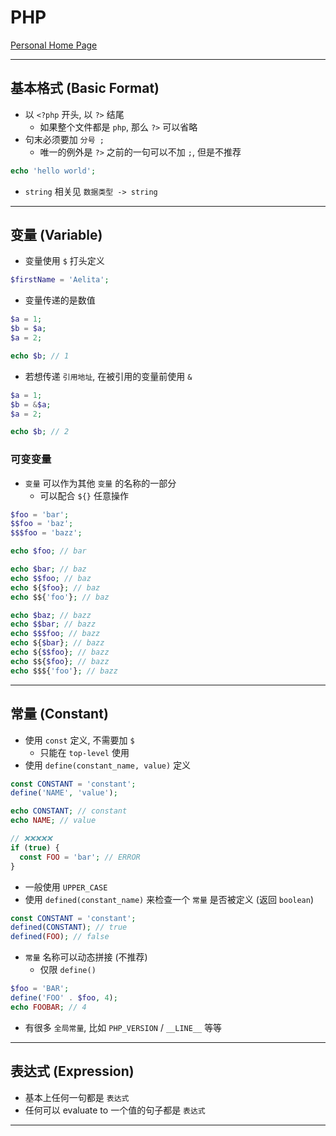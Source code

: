 # PHP

[Personal Home Page](https://www.php.net/)

---

## 基本格式 (Basic Format)

- 以 `<?php` 开头, 以 `?>` 结尾
  - 如果整个文件都是 `php`, 那么 `?>` 可以省略
- 句末必须要加 `分号 ;`
  - 唯一的例外是 `?>` 之前的一句可以不加 `;`, 但是不推荐

```php
echo 'hello world';
```

- `string` 相关见 `数据类型 -> string`

---

## 变量 (Variable)

- 变量使用 `$` 打头定义

```php
$firstName = 'Aelita';
```

- 变量传递的是数值

```php
$a = 1;
$b = $a;
$a = 2;

echo $b; // 1
```

- 若想传递 `引用地址`, 在被引用的变量前使用 `&`

```php
$a = 1;
$b = &$a;
$a = 2;

echo $b; // 2
```



### 可变变量

- `变量` 可以作为其他 `变量` 的名称的一部分
  - 可以配合 `${}` 任意操作

```php
$foo = 'bar';
$$foo = 'baz';
$$$foo = 'bazz';

echo $foo; // bar

echo $bar; // baz
echo $$foo; // baz
echo ${$foo}; // baz
echo $${'foo'}; // baz

echo $baz; // bazz
echo $$bar; // bazz
echo $$$foo; // bazz
echo ${$bar}; // bazz
echo ${$$foo}; // bazz
echo $${$foo}; // bazz
echo $$${'foo'}; // bazz
```

---

## 常量 (Constant)

- 使用 `const` 定义, 不需要加 `$`
  - 只能在 `top-level` 使用
- 使用 `define(constant_name, value)` 定义

```php
const CONSTANT = 'constant';
define('NAME', 'value');

echo CONSTANT; // constant
echo NAME; // value

// ❌❌❌❌❌
if (true) {
  const FOO = 'bar'; // ERROR
}
```

- 一般使用 `UPPER_CASE`
- 使用 `defined(constant_name)` 来检查一个 `常量` 是否被定义 (返回 `boolean`)

```php
const CONSTANT = 'constant';
defined(CONSTANT); // true
defined(FOO); // false
```

- `常量` 名称可以动态拼接 (不推荐)
  - 仅限 `define()`

```php
$foo = 'BAR';
define('FOO' . $foo, 4);
echo FOOBAR; // 4
```

- 有很多 `全局常量`, 比如 `PHP_VERSION` / `__LINE__` 等等

---

## 表达式 (Expression)

- 基本上任何一句都是 `表达式`
- 任何可以 evaluate to 一个值的句子都是 `表达式`

---















